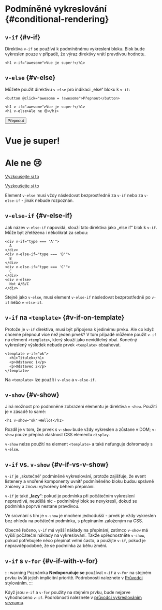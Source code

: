 # Podmíněné vykreslování {#conditional-rendering}

<div class="options-api">
  <VueSchoolLink href="https://vueschool.io/lessons/conditional-rendering-in-vue-3" title="Lekce o podmíněném vykreslování ve Vue.js zdarma"/>
</div>

<div class="composition-api">
  <VueSchoolLink href="https://vueschool.io/lessons/vue-fundamentals-capi-conditionals-in-vue" title="Lekce o podmíněném vykreslování ve Vue.js zdarma"/>
</div>

<script setup>
import { ref } from 'vue'
const awesome = ref(true)
</script>

## `v-if` {#v-if}

Direktiva `v-if` se používá k podmíněnému vykreslení bloku. Blok bude vykreslen pouze v případě, že výraz direktivy vrátí pravdivou hodnotu.

```vue-html
<h1 v-if="awesome">Vue je super!</h1>
```

## `v-else` {#v-else}

Můžete použít direktivu `v-else` pro indikaci „else“ bloku k `v-if`:

```vue-html
<button @click="awesome = !awesome">Přepnout</button>

<h1 v-if="awesome">Vue je super!</h1>
<h1 v-else>Ale ne 😢</h1>
```

<div class="demo">
  <button @click="awesome = !awesome">Přepnout</button>
  <h1 v-if="awesome">Vue je super!</h1>
  <h1 v-else>Ale ne 😢</h1>
</div>

<div class="composition-api">

[Vyzkoušejte si to](https://play.vuejs.org/#eNpFjkEOgjAQRa8ydIMulLA1hegJ3LnqBskAjdA27RQXhHu4M/GEHsEiKLv5mfdf/sBOxux7j+zAuCutNAQOyZtcKNkZbQkGsFjBCJXVHcQBjYUSqtTKERR3dLpDyCZmQ9bjViiezKKgCIGwM21BGBIAv3oireBYtrK8ZYKtgmg5BctJ13WLPJnhr0YQb1Lod7JaS4G8eATpfjMinjTphC8wtg7zcwNKw/v5eC1fnvwnsfEDwaha7w==)

</div>
<div class="options-api">

[Vyzkoušejte si to](https://play.vuejs.org/#eNpFjj0OwjAMha9iMsEAFWuVVnACNqYsoXV/RJpEqVOQqt6DDYkTcgRSWoplWX7y56fXs6O1u84jixlvM1dbSoXGuzWOIMdCekXQCw2QS5LrzbQLckje6VEJglDyhq1pMAZyHidkGG9hhObRYh0EYWOVJAwKgF88kdFwyFSdXRPBZidIYDWvgqVkylIhjyb4ayOIV3votnXxfwrk2SPU7S/PikfVfsRnGFWL6akCbeD9fLzmK4+WSGz4AA5dYQY=)

</div>

Element `v-else` musí vždy následovat bezprostředně za `v-if` nebo za `v-else-if` -&nbsp;jinak nebude rozpoznán.

## `v-else-if` {#v-else-if}

Jak název `v-else-if` napovídá, slouží tato direktiva jako „else if“ blok k `v-if`. Může být zřetězena i několikrát za sebou:

```vue-html
<div v-if="type === 'A'">
  A
</div>
<div v-else-if="type === 'B'">
  B
</div>
<div v-else-if="type === 'C'">
  C
</div>
<div v-else>
  Not A/B/C
</div>
```

Stejně jako `v-else`, musí element `v-else-if` následovat bezprostředně po `v-if` nebo `v-else-if`.

## `v-if` na `<template>` {#v-if-on-template}

Protože je `v-if` direktiva, musí být připojena k jedinému prvku. Ale co když chceme přepnout více než jeden prvek? V tom případě můžeme použít `v-if` na element `<template>`, který slouží jako neviditelný obal. Konečný vykreslený výsledek nebude prvek `<template>` obsahovat.

```vue-html
<template v-if="ok">
  <h1>Titulek</h1>
  <p>Odstavec 1</p>
  <p>Odstavec 2</p>
</template>
```

Na `<template>` lze použít i `v-else` a `v-else-if`.

## `v-show` {#v-show}

Jiná možnost pro podmíněné zobrazení elementu je direktiva `v-show`. Použití je v&nbsp;zásadě to samé:

```vue-html
<h1 v-show="ok">Hello!</h1>
```

Rozdíl je v tom, že prvek s `v-show` bude vždy vykreslen a zůstane v DOM; `v-show` pouze přepíná vlastnost CSS elementu `display`.

`v-show` nelze použití na element `<template>` a také nefunguje dohromady s `v-else`.

## `v-if` vs. `v-show` {#v-if-vs-v-show}

`v-if` je „skutečné“ podmíněné vykreslování, protože zajišťuje, že event listenery a&nbsp;vnořené komponenty uvnitř podmíněného bloku budou správně zničeny a znovu vytvořeny během přepínání.

`v-if` je také „**lazy**“: pokud je podmínka při počátečním vykreslení nepravdivá, neudělá nic - podmíněný blok se nevykreslí, dokud se podmínka poprvé nestane pravdivou.

Ve srovnání s tím je `v-show` je mnohem jednodušší - prvek je vždy vykreslen bez ohledu na počáteční podmínku, s přepínáním založeným na CSS.

Obecně řečeno, `v-if` má vyšší náklady na přepínání, zatímco `v-show` má vyšší počáteční náklady na vykreslování. Takže upřednostněte `v-show`, pokud potřebujete něco přepínat velmi často, a použijte `v-if`, pokud je nepravděpodobné, že se podmínka za běhu změní.

## `v-if` s `v-for` {#v-if-with-v-for}

::: warning Poznámka
**Nedoporučuje se** používat `v-if` a `v-for` na stejném prvku kvůli jejich implicitní prioritě. Podrobnosti naleznete v [Průvodci stylováním](/style-guide/rules-essential#avoid-v-if-with-v-for).
:::

Když jsou `v-if` a `v-for` použity na stejném prvku, bude nejprve vyhodnoceno `v-if`. Podrobnosti naleznete v [průvodci vykreslováním seznamu](list#v-for-with-v-if).
